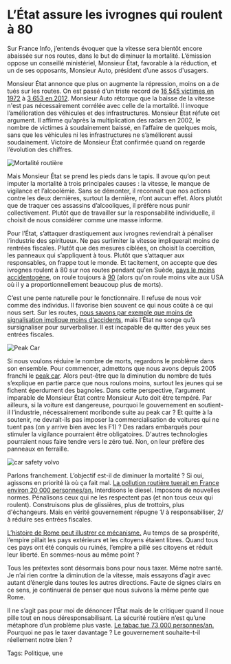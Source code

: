 # L’État assure les ivrognes qui roulent à 80

Sur France Info, j’entends évoquer que la vitesse sera bientôt encore abaissée sur nos routes, dans le but de diminuer la mortalité. L’émission oppose un conseillé ministériel, Monsieur État, favorable à la réduction, et un de ses opposants, Monsieur Auto, président d’une assos d'usagers.<span id="more-33595"></span>

Monsieur État annonce que plus on augmente la répression, moins on a de tués sur les routes. On est passé d’un triste record de [16 545 victimes en 1972](http://www.securite-routiere.org/Fiches/statistiques/statfr.htm) à [3 653 en 2012](http://fr.wikipedia.org/wiki/Accident_de_la_route_en_France). Monsieur Auto rétorque que la baisse de la vitesse n'est pas nécessairement corrélée avec celle de la mortalité. Il invoque l’amélioration des véhicules et des infrastructures. Monsieur État réfute cet argument. Il affirme qu’après la multiplication des radars en 2002, le nombre de victimes à soudainement baissé, en l’affaire de quelques mois, sans que les véhicules ni les infrastructures ne s’améliorent aussi soudainement. Victoire de Monsieur État confirmée quand on regarde l’évolution des chiffres.

![Mortalité routière](http://blog.tcrouzet.comhttps://tcrouzet.com/images_tc/2013/10/route1-630x404.png)

Mais Monsieur État se prend les pieds dans le tapis. Il avoue qu’on peut imputer la mortalité à trois principales causes : la vitesse, le manque de vigilance et l’alcoolémie. Sans se démonter, il reconnaît que nos actions contre les deux dernières, surtout la dernière, n’ont aucun effet. Alors plutôt que de traquer ces assassins d’alcooliques, il préfère nous punir collectivement. Plutôt que de travailler sur la responsabilité individuelle, il choisit de nous considérer comme une masse informe.

Pour l’État, s’attaquer drastiquement aux ivrognes reviendrait à pénaliser l’industrie des spiritueux. Ne pas surlimiter la vitesse impliquerait moins de rentrées fiscales. Plutôt que des mesures ciblées, on choisit la coercition, les panneaux qui s’appliquent à tous. Plutôt que s’attaquer aux responsables, on frappe tout le monde. Et tacitement, on accepte que des ivrognes roulent à 80 sur nos routes pendant qu'en Suède, [pays le moins accidentogène](http://roadskillmap.com/), on roule toujours à [90](http://fr.wikipedia.org/wiki/Limitations_de_vitesse_en_Su%C3%A8de) (alors qu'on roule moins vite aux USA où il y a proportionnellement beaucoup plus de morts).

C’est une pente naturelle pour le fonctionnaire. Il refuse de nous voir comme des individus. Il favorise bien souvent ce qui nous coûte à ce qui nous sert. Sur les routes, [nous savons par exemple que moins de signalisation implique moins d’accidents](http://blog.tcrouzet.com/2008/06/22/rever-de-routes-plus-securisees/), mais l’État ne songe qu’à sursignaliser pour surverbaliser. Il est incapable de quitter des yeux ses entrées fiscales.

![Peak Car](http://blog.tcrouzet.comhttps://tcrouzet.com/images_tc/2013/10/route2-630x457.gif)

Si nous voulons réduire le nombre de morts, regardons le problème dans son ensemble. Pour commencer, admettons que nous avons depuis 2005 franchi le [peak car](http://en.wikipedia.org/wiki/Peak_car). Alors peut-être que la diminution du nombre de tués s’explique en partie parce que nous roulons moins, surtout les jeunes qui se fichent éperdument des bagnoles. Dans cette perspective, l’argument imparable de Monsieur État contre Monsieur Auto doit être tempéré. Par ailleurs, si la voiture est dangereuse, pourquoi le gouvernement en soutient-il l’industrie, nécessairement moribonde suite au peak car ? Et quitte à la soutenir, ne devrait-ils pas imposer la commercialisation de voitures qui ne tuent pas (on y arrive bien avec les F1) ? Des radars embarqués pour stimuler la vigilance pourraient être obligatoires. D'autres technologies pourraient nous faire tendre vers le zéro tué. Non, on leur préfère des panneaux en ferraille.

![car safety volvo](http://blog.tcrouzet.comhttps://tcrouzet.com/images_tc/2013/10/car_safety_volvo_sweden_1.jpg)

Parlons franchement. L’objectif est-il de diminuer la mortalité ? Si oui, agissons en priorité là où ça fait mal. [La pollution routière tuerait en France environ 20 000 personnes/an.](http://www.consoglobe.com/idee-recue-route-tue-pollution-4242-cg) Interdisons le diesel. Imposons de nouvelles normes. Pénalisons ceux qui ne les respectent pas (et non tous ceux qui roulent). Construisons plus de glissières, plus de trottoirs, plus d'échangeurs. Mais en vérité gouvernement répugne 1/ à responsabiliser, 2/ à réduire ses entrées fiscales.

[L’histoire de Rome peut illustrer ce mécanisme.](http://www.24hgold.com/francais/actualite-or-argent-sommes-nous-rome-.aspx?article=4547264994G10020&redirect=false&contributor=Damien+Theillier&mk=2) Au temps de sa prospérité, l’empire pillait les pays extérieurs et les citoyens étaient libres. Quand tous ces pays ont été conquis ou ruinés, l’empire a pillé ses citoyens et réduit leur liberté. En sommes-nous au même point ?

Tous les prétextes sont désormais bons pour nous taxer. Même notre santé. Je n’ai rien contre la diminution de la vitesse, mais essayons d’agir avec autant d’énergie dans toutes les autres directions. Faute de signes clairs en ce sens, je continuerai de penser que nous suivons la même pente que Rome.

Il ne s’agit pas pour moi de dénoncer l’État mais de le critiquer quand il noue pille tout en nous déresponsabilisant. La sécurité routière n’est qu’une métaphore d’un problème plus vaste. [Le tabac tue 73 000 personnes/an.](http://www.inpes.sante.fr/10000/themes/tabac/index.asp) Pourquoi ne pas le taxer davantage ? Le gouvernement souhaite-t-il réellement notre bien ?

Tags: Politique, une